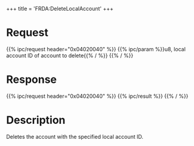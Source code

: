 +++
title = 'FRDA:DeleteLocalAccount'
+++

# Request

{{% ipc/request header="0x04020040" %}}
{{% ipc/param %}}u8, local account ID of account to delete{{% / %}}
{{% / %}}

# Response

{{% ipc/request header="0x04020040" %}}
{{% ipc/result %}}
{{% / %}}

# Description

Deletes the account with the specified local account ID.
